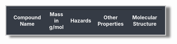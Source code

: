 <html>
    <head>
        <!-- load jQuery and tablesorter scripts -->
    <link rel="stylesheet" type="text/css" href="https://cdn.datatables.net/1.10.25/css/jquery.dataTables.min.css">
    <script type="text/javascript" language="javascript" src="https://code.jquery.com/jquery-3.6.0.min.js"></script>
    <script type="text/javascript" language="javascript" src="https://cdn.datatables.net/1.10.25/js/jquery.dataTables.min.js"></script>
        <style>
            /* CSS-style selector maps to table id or other id's in HTML */
            #jsonTable{
                background-color: #353b45;
                padding: 10px;
                border: 3px solid #ccc;
                box-shadow: 0.8em 0.4em 0.4em grey;
                width: 100%;
            }
            #jsonRow tr{
                background-color: #353b45;
                padding: 10px;
                border: 3px solid #ccc;
                box-shadow: 0.8em 0.4em 0.4em grey;
                width: 100%;
            }
            #jsonHead tr th{
                color: #f7f7f7;
            }
            #jsonTable, #jsonRow tr th{
                color: #f7f7f7;
            }
        </style>
    </head>
    <body>
        <table id="jsonTable">
            <thead id="jsonHead">
                <tr>
                    <th>Compound Name</th>
                    <th>Mass in g/mol</th>
                    <th>Hazards</th>
                    <th>Other Properties</th>
                    <th>Molecular Structure</th>
                </tr>
            </thead>
            <tbody id="jsonRow"></tbody>
        </table>
    </body>
</html>

<script>
class Compound {
  constructor(name, mass, hazard, properties, structure) {
    this.name = name;
    this.mass = mass;
    this.hazard = hazard;
    this.properties = properties;
    this.structure = structure;
  }

  get() {
    const obj = {name: this.name, mass: this.mass, hazard: this.hazard, properties: this.properties, structure: this.structure};
    const json = JSON.stringify(obj);
    return json;
  }
}

class Compoundcollection {
  constructor(compound, group) {
    this.compounds = [...compound]; // ... spread option
    this.json = '{' + group + "_compounds:" + '[' + this.compounds.map(compound => compound.get()) + ']}';
  }

  displayCollection() {
    element.append("<br>Compound Collection object in JSON<br>");
    element.append(this.json + "<br>");  
    //alert(this.json);
  }
}

function constructBenzenes() {
    // define a benzylic Array of Compound objects
    const benzylic = [ 
        new Compound("Benzene", "78.11", "Flammable, Irritant, Health Hazard", "Colorless liquid, sweet odor, slightly soluble in water", "https://pubchem.ncbi.nlm.nih.gov/image/imgsrv.fcgi?cid=241&t=s"),
        new Compound("Hydroquinone", "110.11", "Corrosive, Irritant, Health Hazard, Environmental Hazard", "Forms light colored crystals or solutions, used to treat skin discoloration", "https://pubchem.ncbi.nlm.nih.gov/image/imgsrv.fcgi?cid=785&t=s"),
        new Compound("o-Xylene", "106.16", "Flammable, Irritant, Health Hazard", "Colorless watery liquid, sweet odor, insoluble in water", "https://pubchem.ncbi.nlm.nih.gov/image/imgsrv.fcgi?cid=7237&t=s"),
        new Compound("Phenol", "94.11", "Corrosive, Acute Toxic, Health Hazard", "Colorless-to-white solid when pure, sickingly sweet and tarry odor, can catch fire", "https://pubchem.ncbi.nlm.nih.gov/image/imgsrv.fcgi?cid=996&t=s"),
        new Compound("4-tert-Amylphenol", "164.24", "Corrosive, Irritant, Environmental Hazard", "Looks like colorless needles or beige solid", "https://pubchem.ncbi.nlm.nih.gov/image/imgsrv.fcgi?cid=6643&t=s"),
        new Compound("Benzoic Acid", "122.12", "Corrosive, Health Hazard", "Looks like a white crystalline solid, slightly soluble in water, can harm the environment","https://pubchem.ncbi.nlm.nih.gov/image/imgsrv.fcgi?cid=243&t=s")
    ];

    console.log(new Compoundcollection(benzylic, "Benzylic"));
    // make a collection of compounds
    return benzylic;
}

function constructCyclic() {
    // define a cyclo Array of Compound objects
    const cyclo = [ 
        new Compound("Cyclohexane", "84.16", "Flammable, Irritant, Health Hazard, Environmental Hazard", "Colorless liquid, petroleum-like odor, used to make nylon, paint remover, etc.", "https://pubchem.ncbi.nlm.nih.gov/image/imgsrv.fcgi?cid=8078&t=s"),
        new Compound("Cyclohexylamine", "99.17", "Corrosive, Irritant, Health Hazard", "Clear, colorless to yellow liquid, smells like ammonia", "https://pubchem.ncbi.nlm.nih.gov/image/imgsrv.fcgi?cid=7965&t=s"),
        new Compound("Cyclopentanone", "84.12", "Flammable, Irritant", "Colorless liquid, petroleum-like odor, insoluble in water", "https://pubchem.ncbi.nlm.nih.gov/image/imgsrv.fcgi?cid=8452&t=s"),
        new Compound("Cyclohexyl methacrylate", "168.23", "Irritant", "Colorless liquid with pleasant odor, insoluble in water", "https://pubchem.ncbi.nlm.nih.gov/image/imgsrv.fcgi?cid=7561&t=s"),
        new Compound("Cycloleucine", "129.16", "Acute Toxic", "EC 2.5.1.6 inhibitor, formed through cyclization of leucine", "https://pubchem.ncbi.nlm.nih.gov/image/imgsrv.fcgi?cid=2901&t=s"),
        new Compound("2,5-Piperazinedione", "114.10", "Irritant", "Cyclic peptide, naturally found in Aspergillus fumigatus","https://pubchem.ncbi.nlm.nih.gov/image/imgsrv.fcgi?cid=7817&t=s")
    ];

    console.log(new Compoundcollection(cyclo, "Cyclic"));

    // make a collection of compounds
    return cyclo;
}

const benzeneDatabase = constructBenzenes();
const cyclicDatabase = constructCyclic();

for(var row of benzeneDatabase){
    $('#jsonRow').append('<tr><td>' + 
    row.name + '</td><td>' + 
    row.mass + '</td><td>' + 
    row.hazard + '</td><td>' +
    row.properties + '</td><td><img src=' + 
    row.structure + '></td></tr>');
    };
for(var row of cyclicDatabase){
    $('#jsonRow').append('<tr><td>' + 
    row.name + '</td><td>' + 
    row.mass + '</td><td>' + 
    row.hazard + '</td><td>' +
    row.properties + '</td><td><img src=' + 
    row.structure + '></td></tr>');
    };
$("#jsonTable").DataTable();
</script>